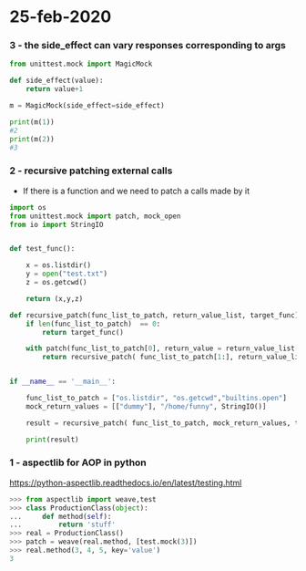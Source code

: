 # 25-feb-2020

### 3 - the side_effect can vary responses corresponding to args

```python
from unittest.mock import MagicMock

def side_effect(value):
    return value+1

m = MagicMock(side_effect=side_effect)

print(m(1))
#2
print(m(2))
#3
```

### 2 - recursive patching external calls

- If there is a function and we need to patch a calls made by it 

```python
import os
from unittest.mock import patch, mock_open
from io import StringIO


def test_func():

    x = os.listdir()
    y = open("test.txt")
    z = os.getcwd()

    return (x,y,z)

def recursive_patch(func_list_to_patch, return_value_list, target_func):
    if len(func_list_to_patch)  == 0:
        return target_func()

    with patch(func_list_to_patch[0], return_value = return_value_list[0]):
        return recursive_patch( func_list_to_patch[1:], return_value_list[1:], target_func)


if __name__ == '__main__':

    func_list_to_patch = ["os.listdir", "os.getcwd","builtins.open"]
    mock_return_values = [["dummy"], "/home/funny", StringIO()]

    result = recursive_patch( func_list_to_patch, mock_return_values, test_func)

    print(result)
```

### 1 - aspectlib for AOP in python

https://python-aspectlib.readthedocs.io/en/latest/testing.html

```python
>>> from aspectlib import weave,test
>>> class ProductionClass(object):
...     def method(self):
...         return 'stuff'
>>> real = ProductionClass()
>>> patch = weave(real.method, [test.mock(3)])
>>> real.method(3, 4, 5, key='value')
3
```
